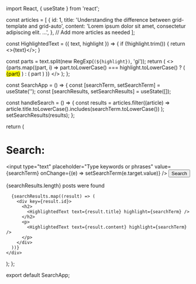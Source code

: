 import React, { useState } from 'react';

const articles = [
  {
    id: 1,
    title: 'Understanding the difference between grid-template and grid-auto',
    content: 'Lorem ipsum dolor sit amet, consectetur adipiscing elit. ...',
  },
  // Add more articles as needed
];

const HighlightedText = ({ text, highlight }) => {
  if (!highlight.trim()) {
    return <>{text}</>;
  }

  const parts = text.split(new RegExp(`(${highlight})`, 'gi'));
  return (
    <>
      {parts.map((part, i) =>
        part.toLowerCase() === highlight.toLowerCase() ? (
          <mark key={i}>{part}</mark>
        ) : (
          part
        )
      )}
    </>
  );
};

const SearchApp = () => {
  const [searchTerm, setSearchTerm] = useState('');
  const [searchResults, setSearchResults] = useState([]);

  const handleSearch = () => {
    const results = articles.filter((article) =>
      article.title.toLowerCase().includes(searchTerm.toLowerCase())
    );
    setSearchResults(results);
  };

  return (
    <div>
      <h1>Search:</h1>
      <input
        type="text"
        placeholder="Type keywords or phrases"
        value={searchTerm}
        onChange={(e) => setSearchTerm(e.target.value)}
      />
      <button onClick={handleSearch}>Search</button>
      <p>{searchResults.length} posts were found</p>

      {searchResults.map((result) => (
        <div key={result.id}>
          <h2>
            <HighlightedText text={result.title} highlight={searchTerm} />
          </h2>
          <p>
            <HighlightedText text={result.content} highlight={searchTerm} />
          </p>
        </div>
      ))}
    </div>
  );
};

export default SearchApp;

